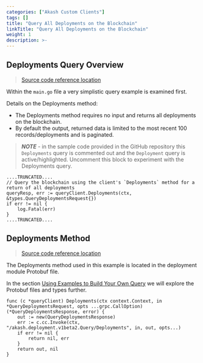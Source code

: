 ```yaml
---
categories: ["Akash Custom Clients"]
tags: []
title: "Query All Deployments on the Blockchain"
linkTitle: "Query All Deployments on the Blockchain"
weight: 1
description: >-
---
```


## Deployments Query Overview

> [Source code reference location](https://github.com/chainzero/akash-client/blob/main/akashrpcclient\_queryonly/main.go)

Within the `main.go` file a very simplistic query example is examined first.

Details on the Deployments method:

* The Deployments method requires no input and returns all deployments on the blockchain.
* By default the output, returned data is limited to the most recent 100 records/deployments and is paginated.

> _**NOTE**_ - in the sample code provided in the GitHub repository this `Deployments` query is commented out and the `Deployment` query is active/highlighted.  Uncomment this block to experiment with the Deployments query.

```
....TRUNCATED....
// Query the blockchain using the client's `Deployments` method for a return of all deployments
queryResp, err := queryClient.Deployments(ctx, &types.QueryDeploymentsRequest{})
if err != nil {
	log.Fatal(err)
}
....TRUNCATED....
```

## Deployments Method&#x20;

> [Source code reference location](https://github.com/akash-network/node/blob/master/x/deployment/types/v1beta2/query.pb.go)

The Deployments method used in this example is located in the deployment module Protobuf file.

In the section [Using Examples to Build Your Own Query](/docs/eng-notes/akash-custom-clients/akash-client---query-only/example-rpc-queries/using-examples-to-build-your-own-query/) we will explore the Protobuf files and types further.

```
func (c *queryClient) Deployments(ctx context.Context, in *QueryDeploymentsRequest, opts ...grpc.CallOption) (*QueryDeploymentsResponse, error) {
	out := new(QueryDeploymentsResponse)
	err := c.cc.Invoke(ctx, "/akash.deployment.v1beta2.Query/Deployments", in, out, opts...)
	if err != nil {
		return nil, err
	}
	return out, nil
}
```
